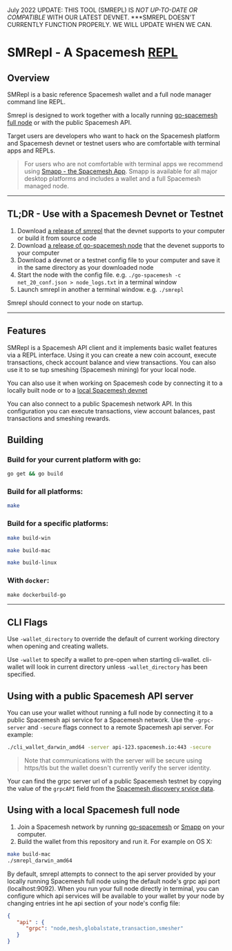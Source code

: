 July 2022 UPDATE: THIS TOOL (SMREPL) IS *NOT UP-TO-DATE OR COMPATIBLE* WITH OUR LATEST DEVNET. 
***SMREPL DOESN'T CURRENTLY FUNCTION PROPERLY. WE WILL UPDATE WHEN WE CAN.

# SMRepl - A Spacemesh [REPL](https://en.wikipedia.org/wiki/Read%E2%80%93eval%E2%80%93print_loop)

## Overview

SMRepl is a basic reference Spacemesh wallet and a full node manager command line REPL. 

Smrepl is designed to work together with a locally running [go-spacemesh full node](https://github.com/spacemeshos/go-spacemesh) or with the public Spacemesh API.

Target users are developers who want to hack on the Spacemesh platform and Spacemesh devnet or testnet users who are comfortable with terminal apps and REPLs. 

> For users who are not comfortable with terminal apps we recommend using [Smapp - the Spacemesh App](https://github.com/spacemeshos/smapp). Smapp is available for all major desktop platforms and
includes a wallet and a full Spacemesh managed node.

----

## TL;DR - Use with a Spacemesh Devnet or Testnet 
1. Download [a release of smrepl](https://github.com/spacemeshos/smrepl/releases) that the devnet supports to your computer or build it from source code
1. Download [a release of go-spacemesh node](https://github.com/spacemeshos/go-spacemesh/releases) that the devenet supports to your computer
1. Download a devnet or a testnet config file to your computer and save it in the same directory as your downloaded node 
1. Start the node with the config file. e.g. `./go-spacemesh -c net_20_conf.json > node_logs.txt` in a terminal window
1. Launch smrepl in another a terminal window. e.g. `./smrepl`

Smrepl should connect to your node on startup.

----

## Features

SMRepl is a Spacemesh API client and it implements basic wallet features via a REPL interface. Using it you can create a new coin account, execute transactions, check account balance and view transactions. You can also use it to se tup smeshing (Spacemesh mining) for your local node.

You can also use it when working on Spacemesh code by connecting it to a locally built node or to a [local Spacemesh devnet](https://github.com/spacemeshos/local-testnet)

You can also connect to a public Spacemesh network API. In this configuration you can execute transactions, view account balances, past transactions and smeshing rewards.

## Building

### Build for your current platform with go:

```bash
go get && go build
```

### Build for all platforms:

```bash
make
```

### Build for a specific platforms:

```bash
make build-win
```

```bash
make build-mac
```

```bash
make build-linux
```

### With `docker`:

```
make dockerbuild-go
```

---

## CLI Flags

Use `-wallet_directory` to override the default of current working directory when opening and creating wallets.

Use `-wallet` to specify a wallet to pre-open when starting cli-wallet. cli-wallet will look in current directory
unless `-wallet_directory` has been specified.

## Using with a public Spacemesh API server

You can use your wallet without running a full node by connecting it to a public Spacemesh api service for a Spacemesh
network. Use the `-grpc-server` and `-secure` flags connect to a remote Spacemesh api server. For example:

```bash
./cli_wallet_darwin_amd64 -server api-123.spacemesh.io:443 -secure
```

> Note that communications with the server will be secure using https/tls but the wallet doesn't currently verify the server identity.

Your can find the grpc server url of a public Spacemesh testnet by copying the value of the `grpcAPI` field from the [Spacemesh discovery srvice data](https://discover.spacemesh.io/networks.json).


## Using with a local Spacemesh full node

1. Join a Spacemesh network by running [go-spacemesh](https://github.com/spacemeshos/go-spacemesh/releases)
   or [Smapp](https://github.com/spacemeshos/smapp/releases) on your computer.
1. Build the wallet from this repository and run it. For example on OS X:

```bash
make build-mac
./smrepl_darwin_amd64
```

By default, smrepl attempts to connect to the api server provided by your locally running Spacemesh full node using
the default node's grpc api port (localhost:9092). When you run your full node directly in terminal, you can configure
which api services will be available to your wallet by your node by changing entries int he api section of your node's
config file:

```json
{
   "api" : {
      "grpc": "node,mesh,globalstate,transaction,smesher"
   }
}
```
